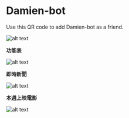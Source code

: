 Damien-bot
==========

Use this QR code to add Damien-bot as a friend.

![alt text](https://i.imgur.com/YZAqp3N.png "QR code")

**功能表**

![alt text](https://i.imgur.com/WQJxL5Z.png "Menu")

**即時新聞**

![alt text](https://i.imgur.com/P4CH8pw.png "Apple news")

**本週上映電影**

![alt text](https://i.imgur.com/iPgxeOf.png "Yahoo movies")
